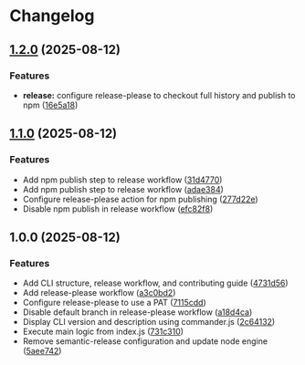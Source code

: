 # Changelog

## [1.2.0](https://github.com/ioncakephper/cli-starter/compare/v1.1.0...v1.2.0) (2025-08-12)


### Features

* **release:** configure release-please to checkout full history and publish to npm ([16e5a18](https://github.com/ioncakephper/cli-starter/commit/16e5a18cc2b623ac72ceedd6563d3613c1233c52))

## [1.1.0](https://github.com/ioncakephper/cli-starter/compare/v1.0.0...v1.1.0) (2025-08-12)


### Features

* Add npm publish step to release workflow ([31d4770](https://github.com/ioncakephper/cli-starter/commit/31d47707db4ce8946d2db3c6202b30bf24f2b575))
* Add npm publish step to release workflow ([adae384](https://github.com/ioncakephper/cli-starter/commit/adae384285e7a67a55f23608b48935476afc73d1))
* Configure release-please action for npm publishing ([277d22e](https://github.com/ioncakephper/cli-starter/commit/277d22eba07aa5b0e4248f9f87f3c411ddeb8c53))
* Disable npm publish in release workflow ([efc82f8](https://github.com/ioncakephper/cli-starter/commit/efc82f89c6a2fc482a59fc7fc080dabf82603e9f))

## 1.0.0 (2025-08-12)

### Features

* Add CLI structure, release workflow, and contributing guide ([4731d56](https://github.com/ioncakephper/cli-starter/commit/4731d56eda209ce96ca8ccc730cf84c6ea2adaac))
* Add release-please workflow ([a3c0bd2](https://github.com/ioncakephper/cli-starter/commit/a3c0bd207f410f58f852f2ca46496d4515ba9b13))
* Configure release-please to use a PAT ([7115cdd](https://github.com/ioncakephper/cli-starter/commit/7115cdda951c21c1f1e104c42e98d899bc3c9e7d))
* Disable default branch in release-please workflow ([a18d4ca](https://github.com/ioncakephper/cli-starter/commit/a18d4ca2892cf28faa7f1832fb5bd17c3f334242))
* Display CLI version and description using commander.js ([2c64132](https://github.com/ioncakephper/cli-starter/commit/2c64132fa87d1e0370738c77e96849f40b55900d))
* Execute main logic from index.js ([731c310](https://github.com/ioncakephper/cli-starter/commit/731c31014c587fe8a0ace5a6d535800d7552f540))
* Remove semantic-release configuration and update node engine ([5aee742](https://github.com/ioncakephper/cli-starter/commit/5aee74233d580e7c2800fabd042ec7b3f1980671))
